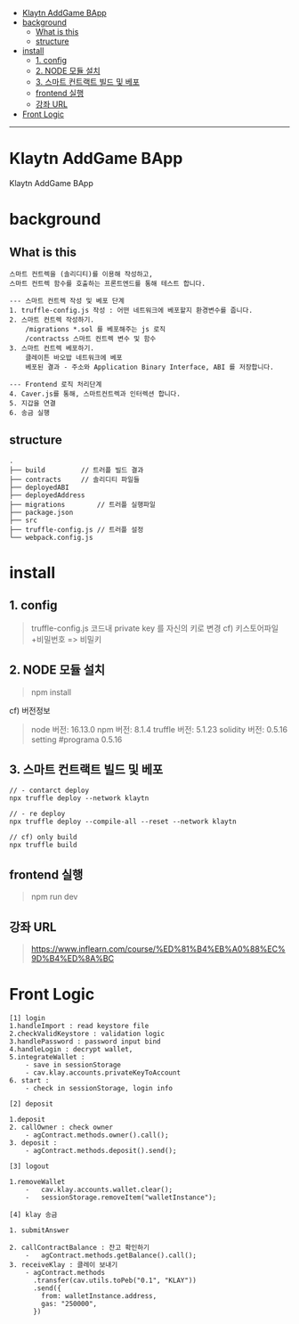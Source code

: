 - [Klaytn AddGame BApp](#klaytn-addgame-bapp)
- [background](#background)
  - [What is this](#what-is-this)
  - [structure](#structure)
- [install](#install)
  - [1. config](#1-config)
  - [2. NODE 모듈 설치](#2-node-모듈-설치)
  - [3. 스마트 컨트랙트 빌드 및 베포](#3-스마트-컨트랙트-빌드-및-베포)
  - [frontend 실행](#frontend-실행)
  - [강좌 URL](#강좌-url)
- [Front Logic](#front-logic)

--- 

# Klaytn AddGame BApp

Klaytn AddGame BApp

# background 

## What is this 

```
스마트 컨트렉을 (솔리디티)를 이용해 작성하고, 
스마트 컨트렉 함수를 호출하는 프론트엔드를 통해 테스트 합니다.

--- 스마트 컨트렉 작성 및 베포 단계
1. truffle-config.js 작성 : 어떤 네트워크에 베포할지 환경변수를 줍니다. 
2. 스마트 컨트렉 작성하기.
    /migrations *.sol 를 베포해주는 js 로직
    /contractss 스마트 컨트렉 변수 및 함수 
3. 스마트 컨트렉 베포하기.  
    클레이튼 바오밥 네트워크에 베포
    베포된 결과 - 주소와 Application Binary Interface, ABI 를 저장합니다.

--- Frontend 로직 처리단계 
4. Caver.js를 통해, 스마트컨트렉과 인터렉션 합니다.
5. 지갑을 연결
6. 송금 실행

```

## structure 

```
.
├── build         // 트러플 빌드 결과
├── contracts     // 솔리디티 파일들 
├── deployedABI
├── deployedAddress
├── migrations        // 트러플 실행파일
├── package.json
├── src
├── truffle-config.js // 트러플 설정
└── webpack.config.js  
```


# install 

## 1. config 

> truffle-config.js 코드내 private key 를 자신의 키로 변경
    cf) 키스토어파일+비밀번호 => 비밀키

## 2. NODE 모듈 설치

> npm install

cf) 버전정보

> node 버전: 16.13.0
> npm 버전: 8.1.4
> truffle 버전: 5.1.23
> solidity 버전: 0.5.16
> setting #programa 0.5.16


## 3. 스마트 컨트랙트 빌드 및 베포

```
// - contarct deploy
npx truffle deploy --network klaytn

// - re deploy
npx truffle deploy --compile-all --reset --network klaytn

// cf) only build 
npx truffle build
```

## frontend 실행

> npm run dev


## 강좌 URL

> https://www.inflearn.com/course/%ED%81%B4%EB%A0%88%EC%9D%B4%ED%8A%BC


# Front Logic

```
[1] login
1.handleImport : read keystore file 
2.checkValidKeystore : validation logic
3.handlePassword : password input bind
4.handleLogin : decrypt wallet, 
5.integrateWallet : 
    - save in sessionStorage 
    - cav.klay.accounts.privateKeyToAccount
6. start : 
    - check in sessionStorage, login info

[2] deposit

1.deposit
2. callOwner : check owner
    - agContract.methods.owner().call();
3. deposit : 
    - agContract.methods.deposit().send();

[3] logout

1.removeWallet
    -   cav.klay.accounts.wallet.clear();
    -   sessionStorage.removeItem("walletInstance");

[4] klay 송금

1. submitAnswer

2. callContractBalance : 잔고 확인하기
    -   agContract.methods.getBalance().call();
3. receiveKlay : 클레이 보내기
    - agContract.methods
      .transfer(cav.utils.toPeb("0.1", "KLAY"))
      .send({
        from: walletInstance.address,
        gas: "250000",
      })


```